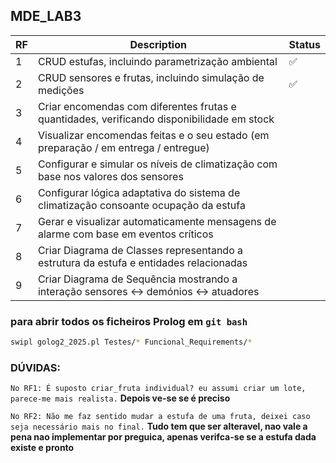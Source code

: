 ## MDE_LAB3

| RF  | Description                                                                                | Status |
| --- | ------------------------------------------------------------------------------------------ | ------ |
| 1   | CRUD estufas, incluindo parametrização ambiental                                           | ✅     |
| 2   | CRUD sensores e frutas, incluindo simulação de medições                                    | ✅     |
| 3   | Criar encomendas com diferentes frutas e quantidades, verificando disponibilidade em stock |        |
| 4   | Visualizar encomendas feitas e o seu estado (em preparação / em entrega / entregue)        |        |
| 5   | Configurar e simular os níveis de climatização com base nos valores dos sensores           |        |
| 6   | Configurar lógica adaptativa do sistema de climatização consoante ocupação da estufa       |        |
| 7   | Gerar e visualizar automaticamente mensagens de alarme com base em eventos críticos        |        |
| 8   | Criar Diagrama de Classes representando a estrutura da estufa e entidades relacionadas     |        |
| 9   | Criar Diagrama de Sequência mostrando a interação sensores ↔ demónios ↔ atuadores          |        |

### para abrir todos os ficheiros Prolog em `git bash`

```bash
swipl golog2_2025.pl Testes/* Funcional_Requirements/*
```

### DÚVIDAS:

`No RF1: É suposto criar_fruta individual? eu assumi criar um lote, parece-me mais realista.`
**Depois ve-se se é preciso**

`No RF2: Não me faz sentido mudar a estufa de uma fruta, deixei caso seja necessário mais no final.`
**Tudo tem que ser alteravel, nao vale a pena nao implementar por preguica, apenas verifca-se se a estufa dada existe e pronto**
